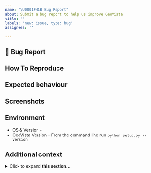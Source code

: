 ```yaml
---
name: "\U0001F41B Bug Report"
about: Submit a bug report to help us improve GeoVista
title: ''
labels: 'new: issue, type: bug'
assignees: ''

---
```


## 🐛 Bug Report
<!-- Provide a clear description of what the bug is -->

## How To Reproduce
<!-- Steps involved to reproduce the issue behaviour -->

## Expected behaviour
<!-- A clear and concise description of what you expected to happen -->

## Screenshots
<!-- If applicable, add screenshots to help explain your problem -->

## Environment 
<!-- Provide additional information regarding the Operating System and GeoVista version -->
* OS & Version - 
* GeoVista Version - From the command line run `python setup.py --version`

## Additional context
<!-- Provide any further information to help us understand -->
<details>
<summary>Click to expand <b>this section...</b></summary>

```
Please add additional verbose information in this section e.g., code, output, tracebacks, screenshots etc
```
</details>
